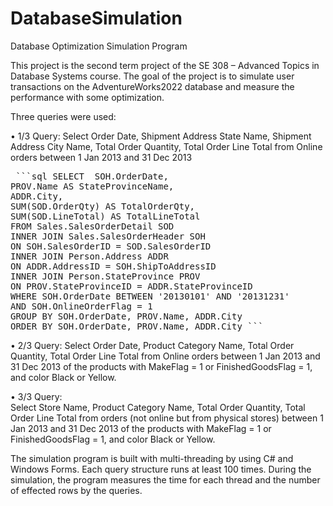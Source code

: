 # DatabaseSimulation
Database Optimization Simulation Program

This project is the second term project of the SE 308 – Advanced Topics in Database Systems course. The goal of the project is to simulate user transactions on the AdventureWorks2022 database and measure the performance with some optimization. 

Three queries were used:

•	1/3 Query: 
Select Order Date, Shipment Address State Name, Shipment Address City Name, Total Order Quantity, Total Order Line Total from Online orders between 1 Jan 2013 and 31 Dec 2013 
<pre> ```sql SELECT  SOH.OrderDate,  
PROV.Name AS StateProvinceName,  
ADDR.City,  
SUM(SOD.OrderQty) AS TotalOrderQty,  
SUM(SOD.LineTotal) AS TotalLineTotal  
FROM Sales.SalesOrderDetail SOD  
INNER JOIN Sales.SalesOrderHeader SOH  
ON SOH.SalesOrderID = SOD.SalesOrderID  
INNER JOIN Person.Address ADDR  
ON ADDR.AddressID = SOH.ShipToAddressID  
INNER JOIN Person.StateProvince PROV  
ON PROV.StateProvinceID = ADDR.StateProvinceID  
WHERE SOH.OrderDate BETWEEN '20130101' AND '20131231'  
AND SOH.OnlineOrderFlag = 1  
GROUP BY SOH.OrderDate, PROV.Name, ADDR.City  
ORDER BY SOH.OrderDate, PROV.Name, ADDR.City ``` </pre>


•	2/3 Query: 
Select Order Date, Product Category Name, Total Order Quantity, Total Order Line Total from Online orders between 1 Jan 2013 and 31 Dec 2013 of the products with MakeFlag = 1 or FinishedGoodsFlag = 1, and color Black or Yellow.

•	3/3 Query:  
Select Store Name, Product Category Name, Total Order Quantity, Total Order Line Total from orders (not online but from physical stores) between 1 Jan 2013 and 31 Dec 2013 of the products with MakeFlag = 1 or FinishedGoodsFlag = 1, and color Black or Yellow.


The simulation program is built with multi-threading by using C# and Windows Forms. Each query structure runs at least 100 times. During the simulation, the program measures the time for each thread and the number of effected rows by the queries. 
